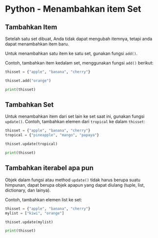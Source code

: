 # Python - Menambahkan item Set
## Tambahkan Item
Setelah satu set dibuat, Anda tidak dapat mengubah itemnya, tetapi anda dapat menambahkan item baru.

Untuk menambahkan satu item ke satu set, gunakan fungsi `add()`.

Contoh, tambahkan item kedalam set, menggunakan fungsi `add()` berikut:

```py
thisset = {"apple", "banana", "cherry"}

thisset.add("orange")

print(thisset)
```
## Tambahkan Set
Untuk menambahkan item dari set lain ke set saat ini, gunakan  fungsi `update()`.
Contoh, tambahkan elemen dari `tropical` ke dalam `thisset`:

```py
thisset = {"apple", "banana", "cherry"}
tropical = {"pineapple", "mango", "papaya"}

thisset.update(tropical)

print(thisset)
```
## Tambahkan iterabel apa pun
Objek dalam fungsi atau method `update()` tidak harus berupa suatu himpunan, dapat berupa objek apapun yang dapat diulang (tuple, list, dictionary, dan lainya).

Contoh, tambahkan elemen list ke set:

```py
thisset = {"apple", "banana", "cherry"}
mylist = ["kiwi", "orange"]

thisset.update(mylist)

print(thisset)
```
